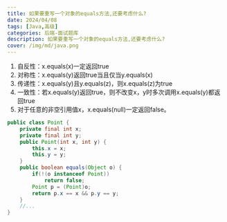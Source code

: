 ```yaml
---
title: 如果要重写一个对象的equals方法,还要考虑什么?
date: 2024/04/08
tags: [Java,高级]
categories: 后端-面试题库
description: 如果要重写一个对象的equals方法,还要考虑什么?
cover: /img/md/java.png
---
```


1. 自反性：x.equals(x)一定返回true
2. 对称性：x.equals(y)返回true当且仅当y.equals(x)
3. 传递性：x.equals(y)且y.equals(z)，则x.equals(z)为true
4. 一致性：若x.equals(y)返回true，则不改变x，y时多次调用x.equals(y)都返回true
5. 对于任意的非空引用值x，x.equals(null)一定返回false。

```java
public class Point {
	private final int x;
	private final int y;
	public Point(int x, int y) {
		this.x = x;
		this.y = y;
	}
	public boolean equals(Object o) {
		if(!(o instanceof Point))
			return false;
		Point p = (Point)o;
		return p.x == x && p.y == y;
	}
	//...
}
```